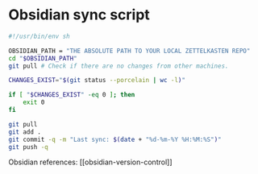 # Obsidian sync script 


```bash
#!/usr/bin/env sh

OBSIDIAN_PATH = "THE ABSOLUTE PATH TO YOUR LOCAL ZETTELKASTEN REPO"
cd "$OBSIDIAN_PATH"
git pull # Check if there are no changes from other machines.

CHANGES_EXIST="$(git status --porcelain | wc -l)"

if [ "$CHANGES_EXIST" -eq 0 ]; then
	exit 0
fi

git pull
git add .
git commit -q -m "Last sync: $(date + "%d-%m-%Y %H:%M:%S")"
git push -q
```


Obsidian references: [[obsidian-version-control]]